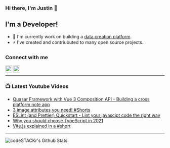 ### Hi there, I'm Justin 👋

## I'm a Developer!

- 🔭 I'm currently work on building a [data creation platform](https://datatorch.io).
- ⚡ I've created and contriubuted to many open source projects.

### Connect with me

[<img align="left" alt="jsbroks | YouTube" width="22px" src="https://cdn.jsdelivr.net/npm/simple-icons@v3/icons/youtube.svg" />][youtube]
[<img align="left" alt="jsbroks | LinkedIn" width="22px" src="https://cdn.jsdelivr.net/npm/simple-icons@v3/icons/linkedin.svg" />][linkedin]

<br />

---

### 📺 Latest Youtube Videos

<!-- YOUTUBE:START -->
- [Quasar Framework with Vue 3 Composition API - Building a cross platform note app](https://www.youtube.com/watch?v=qPkSwo8QyoA)
- [3 image attributes you need! #Shorts](https://www.youtube.com/watch?v=wiqw7KVLDT0)
- [ESLint (and Prettier) Quickstart - Lint your javascipt code the right way](https://www.youtube.com/watch?v=St1YSNoB36Y)
- [Why you should choose TypeScript in 2021](https://www.youtube.com/watch?v=j3vMrmlT_QE)
- [Vite.js explained in a #short](https://www.youtube.com/watch?v=UUgG1B2UpXw)
<!-- YOUTUBE:END -->

---

<img align="center" alt="codeSTACKr's Github Stats" src="https://github-readme-stats.vercel.app/api?username=jsbroks&show_icons=true&hide_border=true" >


[youtube]: https://www.youtube.com/channel/UCro4e-xxAYrgwt5cOccnE0A
[github]: https://www.github.com/jsbroks
[linkedin]: https://www.linkedin.com/in/jsbroks/
